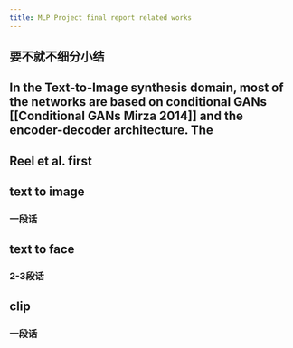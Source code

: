 ```yaml
---
title: MLP Project final report related works
---
```


## 要不就不细分小结
## In the Text-to-Image synthesis domain, most of the networks are based on conditional GANs [[Conditional GANs Mirza 2014]] and the encoder-decoder architecture. The
## Reel et al. first
## text to image
### 一段话
## text to face
### 2-3段话
## clip
### 一段话
